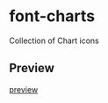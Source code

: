 # font-charts
Collection of Chart icons

## Preview

[preview](https://htmlpreview.github.io/?https://github.com/w3soto/font-charts/blob/master/icons-reference.html)